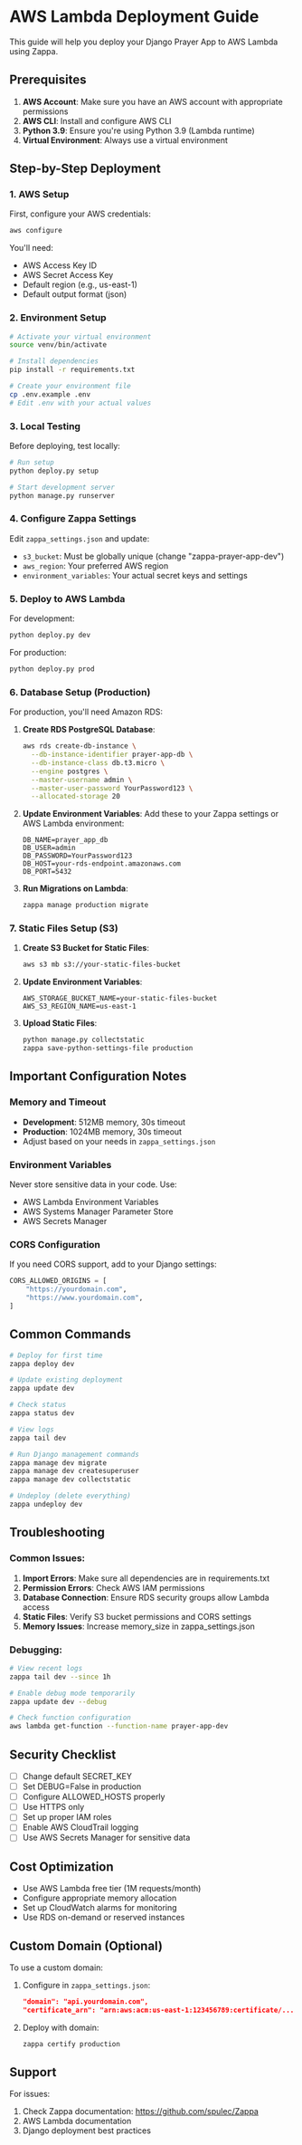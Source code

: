 # AWS Lambda Deployment Guide

This guide will help you deploy your Django Prayer App to AWS Lambda using Zappa.

## Prerequisites

1. **AWS Account**: Make sure you have an AWS account with appropriate permissions
2. **AWS CLI**: Install and configure AWS CLI
3. **Python 3.9**: Ensure you're using Python 3.9 (Lambda runtime)
4. **Virtual Environment**: Always use a virtual environment

## Step-by-Step Deployment

### 1. AWS Setup

First, configure your AWS credentials:

```bash
aws configure
```

You'll need:
- AWS Access Key ID
- AWS Secret Access Key  
- Default region (e.g., us-east-1)
- Default output format (json)

### 2. Environment Setup

```bash
# Activate your virtual environment
source venv/bin/activate

# Install dependencies
pip install -r requirements.txt

# Create your environment file
cp .env.example .env
# Edit .env with your actual values
```

### 3. Local Testing

Before deploying, test locally:

```bash
# Run setup
python deploy.py setup

# Start development server
python manage.py runserver
```

### 4. Configure Zappa Settings

Edit `zappa_settings.json` and update:

- `s3_bucket`: Must be globally unique (change "zappa-prayer-app-dev")
- `aws_region`: Your preferred AWS region
- `environment_variables`: Your actual secret keys and settings

### 5. Deploy to AWS Lambda

For development:
```bash
python deploy.py dev
```

For production:
```bash
python deploy.py prod
```

### 6. Database Setup (Production)

For production, you'll need Amazon RDS:

1. **Create RDS PostgreSQL Database**:
   ```bash
   aws rds create-db-instance \
     --db-instance-identifier prayer-app-db \
     --db-instance-class db.t3.micro \
     --engine postgres \
     --master-username admin \
     --master-user-password YourPassword123 \
     --allocated-storage 20
   ```

2. **Update Environment Variables**:
   Add these to your Zappa settings or AWS Lambda environment:
   ```
   DB_NAME=prayer_app_db
   DB_USER=admin
   DB_PASSWORD=YourPassword123
   DB_HOST=your-rds-endpoint.amazonaws.com
   DB_PORT=5432
   ```

3. **Run Migrations on Lambda**:
   ```bash
   zappa manage production migrate
   ```

### 7. Static Files Setup (S3)

1. **Create S3 Bucket for Static Files**:
   ```bash
   aws s3 mb s3://your-static-files-bucket
   ```

2. **Update Environment Variables**:
   ```
   AWS_STORAGE_BUCKET_NAME=your-static-files-bucket
   AWS_S3_REGION_NAME=us-east-1
   ```

3. **Upload Static Files**:
   ```bash
   python manage.py collectstatic
   zappa save-python-settings-file production
   ```

## Important Configuration Notes

### Memory and Timeout
- **Development**: 512MB memory, 30s timeout
- **Production**: 1024MB memory, 30s timeout
- Adjust based on your needs in `zappa_settings.json`

### Environment Variables
Never store sensitive data in your code. Use:
- AWS Lambda Environment Variables
- AWS Systems Manager Parameter Store
- AWS Secrets Manager

### CORS Configuration
If you need CORS support, add to your Django settings:
```python
CORS_ALLOWED_ORIGINS = [
    "https://yourdomain.com",
    "https://www.yourdomain.com",
]
```

## Common Commands

```bash
# Deploy for first time
zappa deploy dev

# Update existing deployment
zappa update dev

# Check status
zappa status dev

# View logs
zappa tail dev

# Run Django management commands
zappa manage dev migrate
zappa manage dev createsuperuser
zappa manage dev collectstatic

# Undeploy (delete everything)
zappa undeploy dev
```

## Troubleshooting

### Common Issues:

1. **Import Errors**: Make sure all dependencies are in requirements.txt
2. **Permission Errors**: Check AWS IAM permissions
3. **Database Connection**: Ensure RDS security groups allow Lambda access
4. **Static Files**: Verify S3 bucket permissions and CORS settings
5. **Memory Issues**: Increase memory_size in zappa_settings.json

### Debugging:

```bash
# View recent logs
zappa tail dev --since 1h

# Enable debug mode temporarily
zappa update dev --debug

# Check function configuration
aws lambda get-function --function-name prayer-app-dev
```

## Security Checklist

- [ ] Change default SECRET_KEY
- [ ] Set DEBUG=False in production
- [ ] Configure ALLOWED_HOSTS properly
- [ ] Use HTTPS only
- [ ] Set up proper IAM roles
- [ ] Enable AWS CloudTrail logging
- [ ] Use AWS Secrets Manager for sensitive data

## Cost Optimization

- Use AWS Lambda free tier (1M requests/month)
- Configure appropriate memory allocation
- Set up CloudWatch alarms for monitoring
- Use RDS on-demand or reserved instances

## Custom Domain (Optional)

To use a custom domain:

1. Configure in `zappa_settings.json`:
   ```json
   "domain": "api.yourdomain.com",
   "certificate_arn": "arn:aws:acm:us-east-1:123456789:certificate/..."
   ```

2. Deploy with domain:
   ```bash
   zappa certify production
   ```

## Support

For issues:
1. Check Zappa documentation: https://github.com/spulec/Zappa
2. AWS Lambda documentation
3. Django deployment best practices 